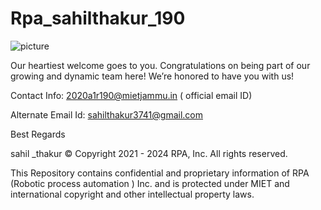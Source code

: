 # Rpa_sahilthakur_190


![picture](https://github.com/MIETDevelopers/Sahilthakur_190_rpa)





Our heartiest welcome goes to you. Congratulations on being part of our growing and dynamic team here! We’re honored to have you with us!

Contact Info: 2020a1r190@mietjammu.in ( official email ID)

Alternate Email Id: sahilthakur3741@gmail.com

Best Regards

sahil _thakur © Copyright 2021 - 2024 RPA, Inc. All rights reserved.

This Repository contains confidential and proprietary information of RPA (Robotic process automation ) Inc. and is protected under MIET and international copyright and other intellectual property laws.
